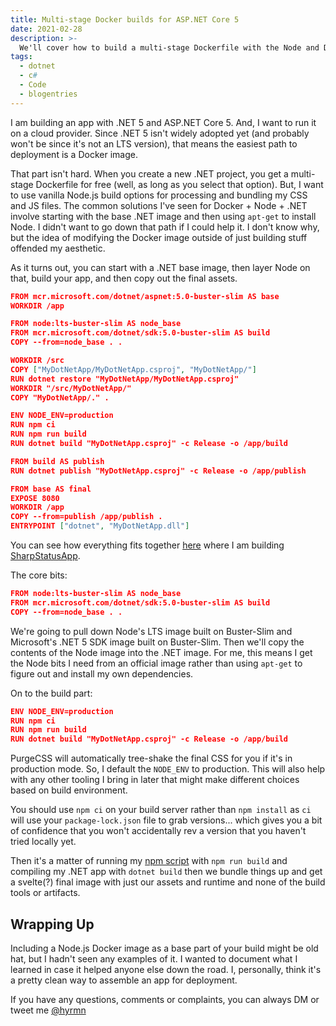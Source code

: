 ```yaml
---
title: Multi-stage Docker builds for ASP.NET Core 5
date: 2021-02-28
description: >-
  We'll cover how to build a multi-stage Dockerfile with the Node and Dotnet base images so we don't need to apt-get Node
tags:
  - dotnet
  - c#
  - Code
  - blogentries
---
```


I am building an app with .NET 5 and ASP.NET Core 5. And, I want to run it on a cloud provider. Since .NET 5 isn't widely adopted yet (and probably won't be since it's not an LTS version), that means the easiest path to deployment is a Docker image.

That part isn't hard. When you create a new .NET project, you get a multi-stage Dockerfile for free (well, as long as you select that option). But, I want to use vanilla Node.js build options for processing and bundling my CSS and JS files. The common solutions I've seen for Docker + Node + .NET involve starting with the base .NET image and then using `apt-get` to install Node. I didn't want to go down that path if I could help it. I don't know why, but the idea of modifying the Docker image outside of just building stuff offended my aesthetic.

As it turns out, you can start with a .NET base image, then layer Node on that, build your app, and then copy out the final assets.

```json
FROM mcr.microsoft.com/dotnet/aspnet:5.0-buster-slim AS base
WORKDIR /app

FROM node:lts-buster-slim AS node_base
FROM mcr.microsoft.com/dotnet/sdk:5.0-buster-slim AS build
COPY --from=node_base . .

WORKDIR /src
COPY ["MyDotNetApp/MyDotNetApp.csproj", "MyDotNetApp/"]
RUN dotnet restore "MyDotNetApp/MyDotNetApp.csproj"
WORKDIR "/src/MyDotNetApp/"
COPY "MyDotNetApp/." .

ENV NODE_ENV=production
RUN npm ci
RUN npm run build
RUN dotnet build "MyDotNetApp.csproj" -c Release -o /app/build

FROM build AS publish
RUN dotnet publish "MyDotNetApp.csproj" -c Release -o /app/publish

FROM base AS final
EXPOSE 8080
WORKDIR /app
COPY --from=publish /app/publish .
ENTRYPOINT ["dotnet", "MyDotNetApp.dll"]
```

You can see how everything fits together [here](https://github.com/TwoPeas/SharpStatusApp/blob/main/SharpStatusApp/package.json) where I am building [SharpStatusApp](https://github.com/TwoPeas/SharpStatusApp).

The core bits:

```json
FROM node:lts-buster-slim AS node_base
FROM mcr.microsoft.com/dotnet/sdk:5.0-buster-slim AS build
COPY --from=node_base . .
```

We're going to pull down Node's LTS image built on Buster-Slim and Microsoft's .NET 5 SDK image built on Buster-Slim. Then we'll copy the contents of the Node image into the .NET image. For me, this means I get the Node bits I need from an official image rather than using `apt-get` to figure out and install my own dependencies.

On to the build part:

```json
ENV NODE_ENV=production
RUN npm ci
RUN npm run build
RUN dotnet build "MyDotNetApp.csproj" -c Release -o /app/build
```

PurgeCSS will automatically tree-shake the final CSS for you if it's in production mode. So, I default the `NODE_ENV` to production. This will also help with any other tooling I bring in later that might make different choices based on build environment. 

You should use `npm ci` on your build server rather than `npm install` as `ci` will use your `package-lock.json` file to grab versions... which gives you a bit of confidence that you won't accidentally rev a version that you haven't tried locally yet.

Then it's a matter of running my [npm script](https://github.com/TwoPeas/SharpStatusApp/blob/main/SharpStatusApp/package.json#L10) with `npm run build` and compiling my .NET app with `dotnet build` then we bundle things up and
get a svelte(?) final image with just our assets and runtime and none of the build tools or artifacts.

## Wrapping Up

Including a Node.js Docker image as a base part of your build might be old hat, but I hadn't seen any examples of it. I wanted to document what I learned in case it helped anyone else down the road. I, personally, think it's a pretty clean way to assemble an app for deployment.

If you have any questions, comments or complaints, you can always DM or tweet me [@hyrmn](https://twitter.com/hyrmn)